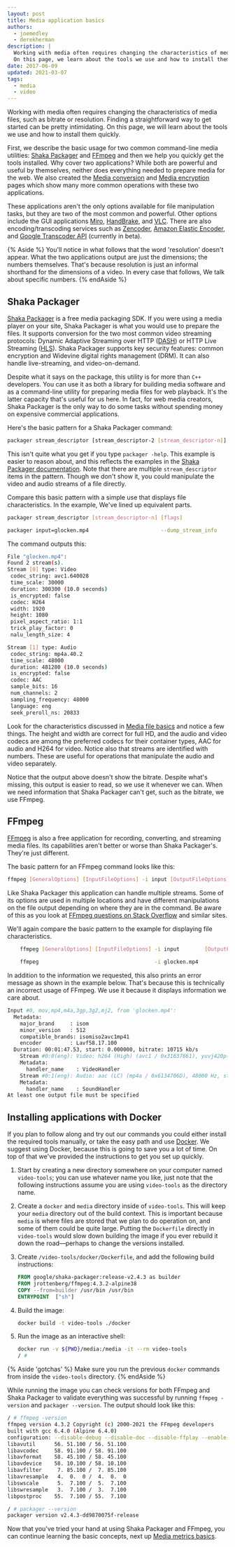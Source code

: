 ```yaml
---
layout: post
title: Media application basics
authors:
  - joemedley
  - derekherman
description: |
  Working with media often requires changing the characteristics of media files.
  On this page, we learn about the tools we use and how to install them quickly.
date: 2017-06-09
updated: 2021-03-07
tags:
  - media
  - video
---
```


Working with media often requires changing the characteristics of media files,
such as bitrate or resolution. Finding a straightforward way to get started can
be pretty intimidating. On this page, we will learn about the tools we use and how
to install them quickly.

First, we describe the basic usage for two common command-line media utilities:
[Shaka Packager] and [FFmpeg] and then we help you quickly get the tools installed.
Why cover two applications? While both are powerful and useful by themselves,
neither does everything needed to prepare media for the web. We also created the
[Media conversion](/media-conversion/) and [Media encryption](/media-encryption/)
pages which show many more common operations with these two applications.

These applications aren't the only options available for file manipulation tasks,
but they are two of the most common and powerful. Other options include the GUI
applications [Miro], [HandBrake], and [VLC]. There are also encoding/transcoding
services such as [Zencoder], [Amazon Elastic Encoder], and [Google Transcoder API]
(currently in beta).

{% Aside %}
You'll notice in what follows that the word 'resolution' doesn't appear. What
the two applications output are just the dimensions; the numbers themselves.
That's because resolution is just an informal shorthand for the dimensions of a
video. In every case that follows, We talk about specific numbers.
{% endAside %}

## Shaka Packager

[Shaka Packager] is a free media packaging SDK. If you were using a media player
on your site, Shaka Packager is what you would use to prepare the files. It
supports conversion for the two most common video streaming protocols: Dynamic
Adaptive Streaming over HTTP ([DASH]) or HTTP Live Streaming ([HLS]). Shaka
Packager supports key security features: common encryption and Widevine digital
rights management (DRM). It can also handle live-streaming, and video-on-demand.

Despite what it says on the package, this utility is for more than `C++`
developers. You can use it as both a library for building media software and as
a command-line utility for preparing media files for web playback. It's the
latter capacity that's useful for us here. In fact, for web media creators,
Shaka Packager is the only way to do some tasks without spending money on
expensive commercial applications.

Here's the basic pattern for a Shaka Packager command:

```bash
packager stream_descriptor [stream_descriptor-2 [stream_descriptor-n]] [flags]
```

This isn't quite what you get if you type `packager -help`. This example is
easier to reason about, and this reflects the examples in the
[Shaka Packager documentation]. Note that there are multiple `stream_descriptor`
items in the pattern. Though we don't show it, you could manipulate the video
and audio streams of a file directly.

Compare this basic pattern with a simple use that displays file characteristics.
In the example, We've lined up equivalent parts.

```bash
packager stream_descriptor [stream_descriptor-n] [flags]

packager input=glocken.mp4                       --dump_stream_info
```

The command outputs this:

```bash
File "glocken.mp4":
Found 2 stream(s).
Stream [0] type: Video
 codec_string: avc1.640028
 time_scale: 30000
 duration: 300300 (10.0 seconds)
 is_encrypted: false
 codec: H264
 width: 1920
 height: 1080
 pixel_aspect_ratio: 1:1
 trick_play_factor: 0
 nalu_length_size: 4

Stream [1] type: Audio
 codec_string: mp4a.40.2
 time_scale: 48000
 duration: 481280 (10.0 seconds)
 is_encrypted: false
 codec: AAC
 sample_bits: 16
 num_channels: 2
 sampling_frequency: 48000
 language: eng
 seek_preroll_ns: 20833
```

Look for the characteristics discussed in [Media file basics](/media-file-basics/)
and notice a few things. The height and width are correct for full HD, and the
audio and video codecs are among the preferred codecs for their container types,
AAC for audio and H264 for video. Notice also that streams are identified with
numbers. These are useful for operations that manipulate the audio and video
separately.

Notice that the output above doesn't show the bitrate. Despite what's missing,
this output is easier to read, so we use it whenever we can. When we need
information that Shaka Packager can't get, such as the bitrate, we use FFmpeg.

## FFmpeg

[FFmpeg] is also a free application for recording, converting, and streaming
media files. Its capabilities aren't better or worse than Shaka Packager's.
They're just different.

The basic pattern for an FFmpeg command looks like this:

```bash
ffmpeg [GeneralOptions] [InputFileOptions] -i input [OutputFileOptions] output
```

Like Shaka Packager this application can handle multiple streams. Some of its
options are used in multiple locations and have different manipulations on the
file output depending on where they are in the command. Be aware of this as you
look at [FFmpeg questions on Stack Overflow] and similar sites.

We'll again compare the basic pattern to the example for displaying file
characteristics.

```bash
    ffmpeg [GeneralOptions] [InputFileOptions] -i input        [OutputFileOptions] output

    ffmpeg                                     -i glocken.mp4
```

In addition to the information we requested, this also prints an error message
as shown in the example below. That's because this is technically an incorrect
usage of FFmpeg. We use it because it displays information we care about.

```bash
Input #0, mov,mp4,m4a,3gp,3g2,mj2, from 'glocken.mp4':
  Metadata:
    major_brand     : isom
    minor_version   : 512
    compatible_brands: isomiso2avc1mp41
    encoder         : Lavf58.17.100
  Duration: 00:01:47.53, start: 0.000000, bitrate: 10715 kb/s
    Stream #0:0(eng): Video: h264 (High) (avc1 / 0x31637661), yuvj420p(pc), 1920x1080, 10579 kb/s, 29.97 fps, 29.97 tbr, 30k tbn, 59.94 tbc (default)
    Metadata:
      handler_name    : VideoHandler
    Stream #0:1(eng): Audio: aac (LC) (mp4a / 0x6134706D), 48000 Hz, stereo, fltp, 128 kb/s (default)
    Metadata:
      handler_name    : SoundHandler
At least one output file must be specified
```

## Installing applications with Docker

If you plan to follow along and try out our commands you could either install the
required tools manually, or take the easy path and use [Docker]. We suggest using
Docker, because this is going to save you a lot of time. On top of that we've
provided the instructions to get you set up quickly.

1. Start by creating a new directory somewhere on your computer named `video-tools`;
   you can use whatever name you like, just note that the following instructions
   assume you are using `video-tools` as the directory name.

1. Create a `docker` and `media` directory inside of `video-tools`.
   This will keep your `media` directory out of the build context. This is important
   because `media` is where files are stored that we plan to do operation on, and
   some of them could be quite large. Putting the `Dockerfile` directly in
   `video-tools` would slow down building the image if you ever rebuild it down the
   road—perhaps to change the versions installed.

1. Create `/video-tools/docker/Dockerfile`, and add the following build instructions:

    ```dockerfile
    FROM google/shaka-packager:release-v2.4.3 as builder
    FROM jrottenberg/ffmpeg:4.3.2-alpine38
    COPY --from=builder /usr/bin /usr/bin
    ENTRYPOINT  ["sh"]
    ```

1. Build the image:

    ```bash
    docker build -t video-tools ./docker
    ```

1. Run the image as an interactive shell:

    ```bash
    docker run -v ${PWD}/media:/media -it --rm video-tools
    / #
    ```

{% Aside 'gotchas' %}
Make sure you run the previous `docker` commands from inside the `video-tools`
directory.
{% endAside %}

While running the image you can check versions for both FFmpeg and Shaka Packager
to validate everything was successful by running `ffmpeg -version` and
`packager --version`. The output should look like this:

```bash
/ # ffmpeg -version
ffmpeg version 4.3.2 Copyright (c) 2000-2021 the FFmpeg developers
built with gcc 6.4.0 (Alpine 6.4.0)
configuration: --disable-debug --disable-doc --disable-ffplay --enable-shared --enable-avresample --enable-libopencore-amrnb --enable-libopencore-amrwb --enable-gpl --enable-libass --enable-fontconfig --enable-libfreetype --enable-libvidstab --enable-libmp3lame --enable-libopus --enable-libtheora --enable-libvorbis --enable-libvpx --enable-libwebp --enable-libxcb --enable-libx265 --enable-libxvid --enable-libx264 --enable-nonfree --enable-openssl --enable-libfdk_aac --enable-postproc --enable-small --enable-version3 --enable-libbluray --enable-libzmq --extra-libs=-ldl --prefix=/opt/ffmpeg --enable-libopenjpeg --enable-libkvazaar --enable-libaom --extra-libs=-lpthread --enable-libsrt --enable-libaribb24 --extra-cflags=-I/opt/ffmpeg/include --extra-ldflags=-L/opt/ffmpeg/lib
libavutil      56. 51.100 / 56. 51.100
libavcodec     58. 91.100 / 58. 91.100
libavformat    58. 45.100 / 58. 45.100
libavdevice    58. 10.100 / 58. 10.100
libavfilter     7. 85.100 /  7. 85.100
libavresample   4.  0.  0 /  4.  0.  0
libswscale      5.  7.100 /  5.  7.100
libswresample   3.  7.100 /  3.  7.100
libpostproc    55.  7.100 / 55.  7.100
```

```bash
/ # packager --version
packager version v2.4.3-dd9870075f-release
```

Now that you've tried your hand at using Shaka Packager and FFmpeg, you can continue
learning the basic concepts, next up [Media metrics basics](/media-metrics-basics/).

[Shaka Packager]: https://github.com/google/shaka-packager
[FFmpeg]: https://ffmpeg.org/download.html
[Miro]: http://www.mirovideoconverter.com/
[HandBrake]: https://handbrake.fr/
[VLC]: https://www.videolan.org/
[Zencoder]: https://en.wikipedia.org/wiki/Zencoder
[Amazon Elastic Encoder]: https://aws.amazon.com/elastictranscoder
[Google Transcoder API]: https://cloud.google.com/transcoder/docs
[DASH]: https://developer.mozilla.org/en-US/docs/Web/HTML/DASH_Adaptive_Streaming_for_HTML_5_Video
[HLS]: https://developer.apple.com/documentation/http_live_streaming
[Shaka Packager documentation]: https://google.github.io/shaka-packager/html/
[FFmpeg questions on Stack Overflow]: https://stackoverflow.com/questions/tagged/ffmpeg
[Docker]: https://www.docker.com/whatisdocker
